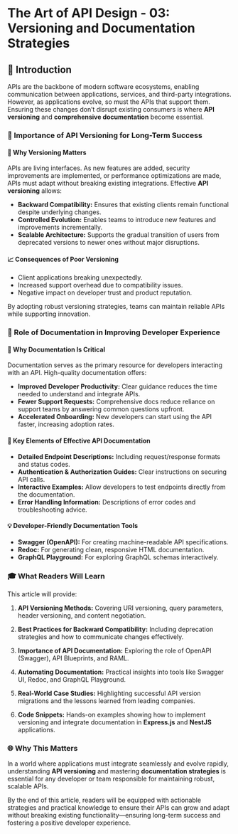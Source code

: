 # The Art of API Design - 03: Versioning and Documentation Strategies

## 📖 Introduction

APIs are the backbone of modern software ecosystems, enabling communication between applications, services, and third-party integrations. However, as applications evolve, so must the APIs that support them. Ensuring these changes don’t disrupt existing consumers is where **API versioning** and **comprehensive documentation** become essential.

### 🌟 Importance of API Versioning for Long-Term Success

#### 🔄 Why Versioning Matters

APIs are living interfaces. As new features are added, security improvements are implemented, or performance optimizations are made, APIs must adapt without breaking existing integrations. Effective **API versioning** allows:

- **Backward Compatibility:** Ensures that existing clients remain functional despite underlying changes.
- **Controlled Evolution:** Enables teams to introduce new features and improvements incrementally.
- **Scalable Architecture:** Supports the gradual transition of users from deprecated versions to newer ones without major disruptions.

#### 📈 Consequences of Poor Versioning

- Client applications breaking unexpectedly.
- Increased support overhead due to compatibility issues.
- Negative impact on developer trust and product reputation.

By adopting robust versioning strategies, teams can maintain reliable APIs while supporting innovation.

### 📝 Role of Documentation in Improving Developer Experience

#### 🎯 Why Documentation Is Critical

Documentation serves as the primary resource for developers interacting with an API. High-quality documentation offers:

- **Improved Developer Productivity:** Clear guidance reduces the time needed to understand and integrate APIs.
- **Fewer Support Requests:** Comprehensive docs reduce reliance on support teams by answering common questions upfront.
- **Accelerated Onboarding:** New developers can start using the API faster, increasing adoption rates.

#### 🌟 Key Elements of Effective API Documentation

- **Detailed Endpoint Descriptions:** Including request/response formats and status codes.
- **Authentication & Authorization Guides:** Clear instructions on securing API calls.
- **Interactive Examples:** Allow developers to test endpoints directly from the documentation.
- **Error Handling Information:** Descriptions of error codes and troubleshooting advice.

#### 💡 Developer-Friendly Documentation Tools

- **Swagger (OpenAPI):** For creating machine-readable API specifications.
- **Redoc:** For generating clean, responsive HTML documentation.
- **GraphQL Playground:** For exploring GraphQL schemas interactively.

### 🎓 What Readers Will Learn

This article will provide:

1. **API Versioning Methods:** Covering URI versioning, query parameters, header versioning, and content negotiation.

2. **Best Practices for Backward Compatibility:** Including deprecation strategies and how to communicate changes effectively.

3. **Importance of API Documentation:** Exploring the role of OpenAPI (Swagger), API Blueprints, and RAML.

4. **Automating Documentation:** Practical insights into tools like Swagger UI, Redoc, and GraphQL Playground.

5. **Real-World Case Studies:** Highlighting successful API version migrations and the lessons learned from leading companies.

6. **Code Snippets:** Hands-on examples showing how to implement versioning and integrate documentation in **Express.js** and **NestJS** applications.

### 🌐 Why This Matters

In a world where applications must integrate seamlessly and evolve rapidly, understanding **API versioning** and mastering **documentation strategies** is essential for any developer or team responsible for maintaining robust, scalable APIs.

By the end of this article, readers will be equipped with actionable strategies and practical knowledge to ensure their APIs can grow and adapt without breaking existing functionality—ensuring long-term success and fostering a positive developer experience.
